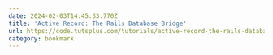 ```yaml
---
date: 2024-02-03T14:45:33.770Z
title: 'Active Record: The Rails Database Bridge'
url: https://code.tutsplus.com/tutorials/active-record-the-rails-database-bridge--net-30489
category: bookmark
---
```


